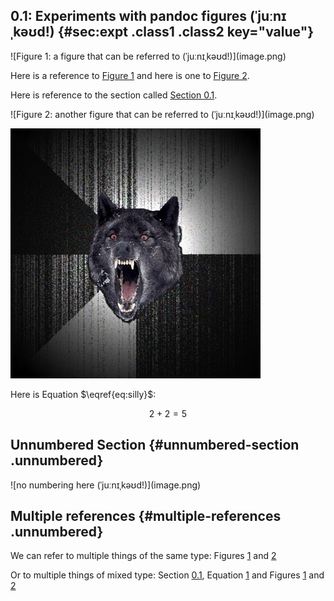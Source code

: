 0.1: Experiments with pandoc figures (ˈjuːnɪˌkəʊd!) {#sec:expt .class1 .class2 key="value"}
---------------------------------------------------


<div id="fig:attr" class="figure class1 class2" key=value>
![Figure 1: a figure that can be referred to (ˈjuːnɪˌkəʊd!)](image.png)

</div>

Here is a reference to [Figure 1](#fig:attr) and here is one to
[Figure 2](#fig:attr2).

Here is reference to the section called [Section 0.1](#sec:expt).


<div id="fig:attr2" class="figure">
![Figure 2: another figure that can be referred to (ˈjuːnɪˌkəʊd!)](image.png)

</div>

![figure with no attr (ˈjuːnɪˌkəʊd!)](image.png)

Here is Equation $\eqref{eq:silly}$:

$$
2 + 2 = 5
\label{eq:silly}
$$

Unnumbered Section {#unnumbered-section .unnumbered}
------------------


<div id="fig:nonum" class="figure unnumbered">
![no numbering here (ˈjuːnɪˌkəʊd!)](image.png)

</div>

Multiple references {#multiple-references .unnumbered}
-------------------

We can refer to multiple things of the same type:
Figures [1](#fig:attr) and [2](#fig:attr2)

Or to multiple things of mixed type:
Section [0.1](#sec:expt), Equation [1](#eq:silly) and Figures [1](#fig:attr) and [2](#fig:attr2)
